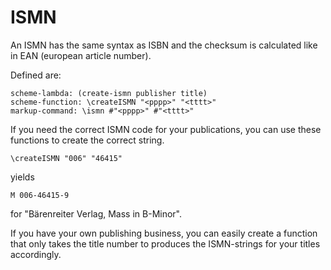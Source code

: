 ISMN
====

An ISMN has the same syntax as ISBN and the checksum is calculated like in EAN (european article number).

Defined are:

    scheme-lambda: (create-ismn publisher title)
	scheme-function: \createISMN "<pppp>" "<tttt>"
	markup-command: \ismn #"<pppp>" #"<tttt>"

If you need the correct ISMN code for your publications, you can use these functions to create the correct string.

    \createISMN "006" "46415"

yields

    M 006-46415-9

for "Bärenreiter Verlag, Mass in B-Minor".

If you have your own publishing business, you can easily create a function that only takes the title number to produces the ISMN-strings for your titles accordingly.

